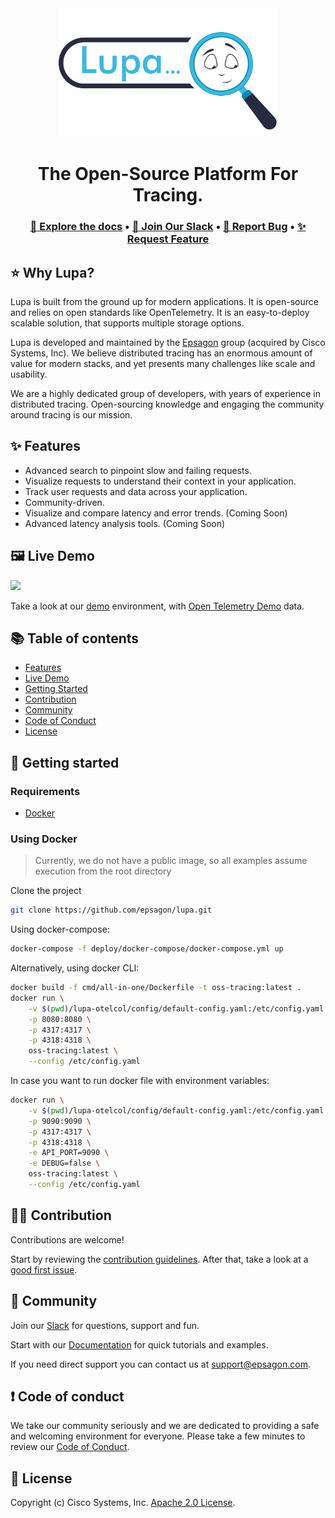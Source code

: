 <div align="center">
  <a href="https://solid-dollop-44b513ff.pages.github.io/" target="_blank">
  <picture>
    <img src="./website/docs/images/lupa_light.png" width="350" alt="Logo"/>
  </picture>
  </a>
</div>

<h1 align="center">The Open-Source Platform For Tracing.</h1>

<h3 align="center">
  <a href="https://solid-dollop-44b513ff.pages.github.io/"><b>📝 Explore the docs</b></a> &bull;
  <a href="https://join.slack.com/t/lupa-space/shared_invite/zt-1kyuehmaq-Dbut6qMpKak~SHx1DmZTEQ"><b>💬 Join Our Slack</b></a> &bull;
  <a href="https://github.com/epsagon/lupa/issues/new?assignees=&labels=&template=bug_report.md&title="><b>🐛 Report Bug</b></a> &bull;
  <a href="https://github.com/epsagon/lupa/issues/new?assignees=&labels=&template=feature_request.md&title="><b>✨ Request Feature</b></a>
</h3>

## ⭐️ **Why Lupa?**

Lupa is built from the ground up for modern applications. It is open-source and relies on open standards like OpenTelemetry. It is an easy-to-deploy scalable solution, that supports multiple storage options.

Lupa is developed and maintained by the [Epsagon](https://epsagon.com/) group (acquired by Cisco Systems, Inc).
We believe distributed tracing has an enormous amount of value for modern stacks, and yet presents many challenges like scale and usability.

We are a highly dedicated group of developers, with years of experience in distributed tracing. Open-sourcing knowledge and engaging the community around tracing is our mission.

## ✨ **Features**

- Advanced search to pinpoint slow and failing requests.
- Visualize requests to understand their context in your application.
- Track user requests and data across your application.
- Community-driven.
- Visualize and compare latency and error trends. (Coming Soon)
- Advanced latency analysis tools. (Coming Soon)

## 🖼 **Live Demo**

<img src="./website/docs/images/demo.gif" min-width="100%" min-height="100%"/>

Take a look at our [demo](https://app.lupaproject.io) environment, with [Open Telemetry Demo](https://github.com/open-telemetry/opentelemetry-demo) data.

## 📚 **Table of contents**

- [Features](#-features)
- [Live Demo](#-live-demo)
- [Getting Started](#-getting-started)
- [Contribution](#-contribution)
- [Community](#-community)
- [Code of Conduct](#-code-of-conduct)
- [License](#-license)

## 🚀 **Getting started**

### Requirements

- [Docker](https://docs.docker.com/compose/install/)

### Using Docker

> Currently, we do not have a public image, so all examples assume execution from the root directory

Clone the project

```sh
git clone https://github.com/epsagon/lupa.git
```

Using docker-compose:

```sh
docker-compose -f deploy/docker-compose/docker-compose.yml up
```

Alternatively, using docker CLI:

```sh
docker build -f cmd/all-in-one/Dockerfile -t oss-tracing:latest .
docker run \
    -v $(pwd)/lupa-otelcol/config/default-config.yaml:/etc/config.yaml \
    -p 8080:8080 \
    -p 4317:4317 \
    -p 4318:4318 \
    oss-tracing:latest \
    --config /etc/config.yaml
```

In case you want to run docker file with environment variables:

```sh
docker run \
    -v $(pwd)/lupa-otelcol/config/default-config.yaml:/etc/config.yaml \
    -p 9090:9090 \
    -p 4317:4317 \
    -p 4318:4318 \
    -e API_PORT=9090 \
    -e DEBUG=false \
    oss-tracing:latest \
    --config /etc/config.yaml
```

## 👨‍💻 **Contribution**

Contributions are welcome!

Start by reviewing the [contribution guidelines](CONTRIBUTING.md). After that, take a look at a [good first issue](https://github.com/epsagon/lupa/issues?q=is%3Aissue+is%3Aopen+label%3A%22good+first+issue%22).

## 💬 **Community**

Join our [Slack](https://join.slack.com/t/lupa-space/shared_invite/zt-1kyuehmaq-Dbut6qMpKak~SHx1DmZTEQ) for questions, support and fun.

Start with our [Documentation](https://solid-dollop-44b513ff.pages.github.io/) for quick tutorials and examples.

If you need direct support you can contact us at support@epsagon.com.

## ❗ **Code of conduct**

We take our community seriously and we are dedicated to providing a safe and welcoming environment for everyone.
Please take a few minutes to review our [Code of Conduct](./CODE_OF_CONDUCT.md).

## 🪪 **License**

Copyright (c) Cisco Systems, Inc. [Apache 2.0 License](./LICENSE).
